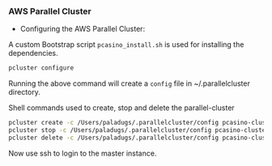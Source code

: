 ### AWS Parallel Cluster 

* Configuring the AWS Parallel Cluster:

A custom Bootstrap script ``` pcasino_install.sh ``` is used for installing the dependencies.

``` sh
pcluster configure
```

Running the above command will create a ```config``` file in ~/.parallelcluster directory.

Shell commands used to create, stop and delete the parallel-cluster
``` sh
pcluster create -c /Users/paladugs/.parallelcluster/config pcasino-cluster
pcluster stop -c /Users/paladugs/.parallelcluster/config pcasino-cluster
pcluster delete -c /Users/paladugs/.parallelcluster/config pcasino-cluster
```
Now use ssh to login to the master instance. 
